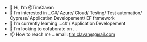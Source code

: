 - 👋 Hi, I’m @TimClavan
- 👀 I’m interested in ...C#/ Azure/ Cloud/ Testing/ Test automation/ Cypress/ Application Developement/ EF framework
- 🌱 I’m currently learning ...c# / Application Developement
- 💞️ I’m looking to collaborate on ...
- 📫 How to reach me ...email: tim.clavan@gmail.com

<!---
TimClavan/TimClavan is a ✨ special ✨ repository because its `README.md` (this file) appears on your GitHub profile.
You can click the Preview link to take a look at your changes.
--->
